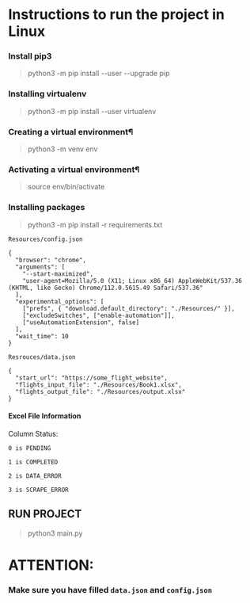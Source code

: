# Instructions to run the project in Linux

### Install pip3

> python3 -m pip install --user --upgrade pip

### Installing virtualenv

> python3 -m pip install --user virtualenv

### Creating a virtual environment¶

> python3 -m venv env

### Activating a virtual environment¶

> source env/bin/activate

### Installing packages

> python3 -m pip install -r requirements.txt

`Resources/config.json`

```
{
  "browser": "chrome",
  "arguments": [
    "--start-maximized",
    "user-agent=Mozilla/5.0 (X11; Linux x86_64) AppleWebKit/537.36 (KHTML, like Gecko) Chrome/112.0.5615.49 Safari/537.36"
  ],
  "experimental_options": [
    ["prefs", { "download.default_directory": "./Resources/" }],
    ["excludeSwitches", ["enable-automation"]],
    ["useAutomationExtension", false]
  ],
  "wait_time": 10
}
```

`Resrouces/data.json`

```
{
  "start_url": "https://some_flight_website",
  "flights_input_file": "./Resources/Book1.xlsx",
  "flights_output_file": "./Resources/output.xlsx"
}
```

#### Excel File Information

Column Status:

    0 is PENDING

    1 is COMPLETED

    2 is DATA_ERROR

    3 is SCRAPE_ERROR

## RUN PROJECT

> python3 main.py

# ATTENTION:

### Make sure you have filled `data.json` and `config.json`
